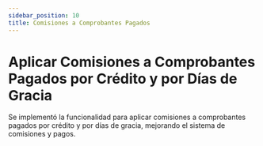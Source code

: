 ```yaml
---
sidebar_position: 10
title: Comisiones a Comprobantes Pagados
---
```


# Aplicar Comisiones a Comprobantes Pagados por Crédito y por Días de Gracia

Se implementó la funcionalidad para aplicar comisiones a comprobantes pagados por crédito y por días de gracia, mejorando el sistema de comisiones y pagos.
